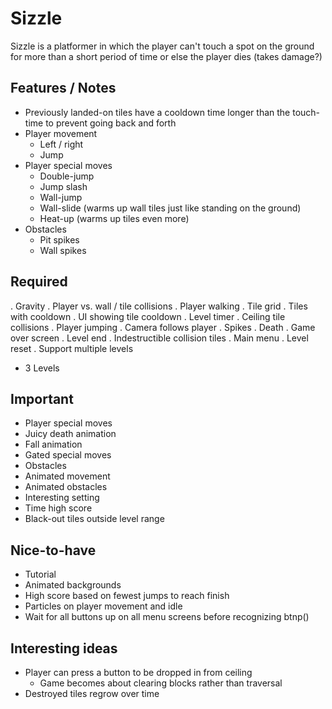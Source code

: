 # Sizzle

Sizzle is a platformer in which the player can't touch a spot on the ground for more than a short period of time or else the player dies (takes damage?)

## Features / Notes 
- Previously landed-on tiles have a cooldown time longer than the touch-time to prevent going back and forth
- Player movement
  - Left / right
  - Jump
- Player special moves
  - Double-jump
  - Jump slash
  - Wall-jump
  - Wall-slide (warms up wall tiles just like standing on the ground)
  - Heat-up (warms up tiles even more)
- Obstacles
  - Pit spikes
  - Wall spikes

## Required
. Gravity
. Player vs. wall / tile collisions
. Player walking
. Tile grid
. Tiles with cooldown
. UI showing tile cooldown
. Level timer
. Ceiling tile collisions
. Player jumping
. Camera follows player
. Spikes
. Death
. Game over screen
. Level end
. Indestructible collision tiles
. Main menu
. Level reset
. Support multiple levels
- 3 Levels

## Important
- Player special moves
- Juicy death animation
- Fall animation
- Gated special moves
- Obstacles
- Animated movement
- Animated obstacles
- Interesting setting
- Time high score
- Black-out tiles outside level range

## Nice-to-have
- Tutorial
- Animated backgrounds
- High score based on fewest jumps to reach finish
- Particles on player movement and idle
- Wait for all buttons up on all menu screens before recognizing btnp()

## Interesting ideas
- Player can press a button to be dropped in from ceiling
	- Game becomes about clearing blocks rather than traversal
- Destroyed tiles regrow over time